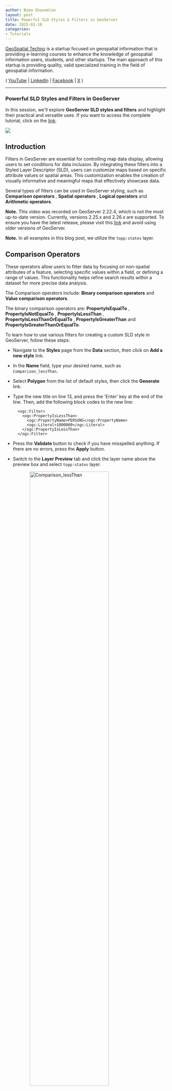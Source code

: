 ```yaml
---
author: Nima Ghasemloo
layout: post
title: Powerful SLD Styles & Filters in GeoServer
date: 2025-02-10
categories:   
- Tutorials
---
```


[GeoSpatial Techno](https://www.youtube.com/@geospatialtechno) is a startup focused on geospatial information that is providing e-learning courses to enhance the knowledge of geospatial information users, students, and other startups. The main approach of this startup is providing quality, valid specialized training in the field of geospatial information.

( [YouTube](https://www.youtube.com/@geospatialtechno)
| [LinkedIn](https://www.linkedin.com/in/geospatialtechno)
| [Facebook](https://www.facebook.com/geospatialtechno)
| [X](https://twitter.com/geospatialtechn)
)

----

### Powerful SLD Styles and Filters in GeoServer
In this session, we'll explore **GeoServer SLD styles and filters** and highlight their practical and versatile uses. If you want to access the complete tutorial, click on the [link](https://www.youtube.com/watch?v=MX2Ev13xTWk&list=PL_ITaxp1Ob4sjk24Stboa5XbO0LGdEKbL).

[![](https://img.youtube.com/vi/MX2Ev13xTWk/0.jpg)](https://www.youtube.com/watch?v=MX2Ev13xTWk&list=PL_ITaxp1Ob4sjk24Stboa5XbO0LGdEKbL)

## Introduction
Filters in GeoServer are essential for controlling map data display, allowing users to set conditions for data inclusion. By integrating these filters into a Styled Layer Descriptor (SLD), users can customize maps based on specific attribute values or spatial areas. This customization enables the creation of visually informative and meaningful maps that effectively showcase data.

Several types of filters can be used in GeoServer styling, such as **Comparison operators** , **Spatial operators** , **Logical operators** and **Arithmetic operators**.

**Note.** This video was recorded on GeoServer 2.22.4, which is not the most up-to-date version. Currently, versions 2.25.x and 2.26.x are supported. To ensure you have the latest release, please visit this [link](https://geoserver.org/download/) and avoid using older versions of GeoServer.

**Note.** In all examples in this blog post, we utilize the `topp:states` layer.

## Comparison Operators
These operators allow users to filter data by focusing on non-spatial attributes of a feature, selecting specific values within a field, or defining a range of values. This functionality helps refine search results within a dataset for more precise data analysis.

The Comparison operators include: **Binary comparison operators** and **Value comparison operators**.

The binary comparison operators are: **PropertyIsEqualTo** , **PropertyIsNotEqualTo** , **PropertyIsLessThan** , **PropertyIsLessThanOrEqualTo** , **PropertyIsGreaterThan** and **PropertyIsGreaterThanOrEqualTo**.

To learn how to use various filters for creating a custom SLD style in GeoServer, follow these steps:
- Navigate to the **Styles** page from the **Data** section, then click on **Add a new style** link.
- In the **Name** field, type your desired name, such as `Comparison_lessThan`.
- Select **Polygon** from the list of default styles, then click the **Generate** link.
- Type the new title on line 13, and press the 'Enter' key at the end of the line. Then, add the following block codes to the new line:

        <ogc:Filter>
          <ogc:PropertyIsLessThan>
            <ogc:PropertyName>PERSONS</ogc:PropertyName>
            <ogc:Literal>1000000</ogc:Literal>
          </ogc:PropertyIsLessThan>
        </ogc:Filter>

- Press the **Validate** button to check if you have misspelled anything. If there are no errors, press the **Apply** button.
- Switch to the **Layer Preview** tab and click the layer name above the preview box and select `topp:states` layer.

<img src="/img/posts/2.26/Comparison_lessThan.png" alt="Comparison_lessThan" style="display:block; margin-left:auto; margin-right:auto; width:70%;"/>
In this example, we have created a style for states with a population of less than one million.

- Press the **Save** button.

Other available comparison operators, known as the value comparison operators include: **PropertyIsLike** , **PropertyIsNull**, and **PropertyIsBetween**.

To use the **PropertyIsLike** operator in a new style, follow these steps:

- Click on **Add a new style** link, then enter `Comparison_like` in the Name field.

- Select **Comparison_lessThan** from the existing styles, then click the **Copy** link.

- To filter the states that include `new` in their name, modify the existing codes using the following codes:

        <ogc:Filter>
          <ogc:PropertyIsLike  wildCard="%" singleChar="_" escape="!">
            <ogc:PropertyName>STATE_NAME</ogc:PropertyName>
            <ogc:Literal>%new%</ogc:Literal>
          </ogc:PropertyIsLike>
        </ogc:Filter>

- Additionally, insert the following block of code on line 30 to display the names of the states as well.

        <TextSymbolizer>
          <Label>
            <ogc:PropertyName>STATE_NAME</ogc:PropertyName>
          </Label>
          <VendorOption name="maxDisplacement">50</VendorOption>
        </TextSymbolizer>

- Press the **Validate** button to check if you have misspelled anything. If there are no errors, press the **Apply** button.

- Switch to the **Layer Preview** tab and click the layer name above the preview box and select `topp:states` layer.


<img src="/img/posts/2.26/Comparison_like.png" alt="Comparison_like" style="display:block; margin-left:auto; margin-right:auto; width:70%;"/>

In this example, we filtered the states that have the word `new` in their name, such as: `New York` , `New Jersey` , `New Hampshire` and `New Mexico`.

- Press the **Save** button.

## Spatial Operators
These operators allow users to filter data based on its spatial location. This can include filtering data based on its proximity to a specific point, within a specific area or boundary, or in relation to other spatial features.

Some common spatial operators include: **Within** , **Contains** , **Intersects** , **BBOX** , etc. For a comprehensive list of all the spatial operators, please visit this [link](https://docs.geoserver.org/main/en/user/styling/sld/reference/filters.html#spatial-operators) 

Follow these steps to use the **Intersects** filter in a new style:

- Click on **Add a new style** link, then enter `spatial_intersects` in the **Name** field.
- Select `comparison_like` from the existing styles, then click the **Copy** link.
- Edit the codes using the following codes:

        <ogc:Filter xmlns:gml="http://www.opengis.net/gml">
          <ogc:Intersects>
            <ogc:PropertyName>the_geom</ogc:PropertyName>
            <gml:LineString>
              <gml:coordinates>-112.5,34.7 -106.8,36.7 -100.5,36.8 -97.4,42.4</gml:coordinates>
            </gml:LineString>
          </ogc:Intersects>
        </ogc:Filter>

- Press the **Validate** button to check if you have misspelled anything. If there are no errors, press the **Apply** button.
- Switch to the **Layer Preview** tab and select `topp:states` layer.


<img src="/img/posts/2.26/Spatial_intersects.png" alt="Spatial_intersects" style="display:block; margin-left:auto; margin-right:auto; width:70%;"/>

The states that intersect with a LineString, determined by the specified coordinates, include `Arizona`, `New Mexico`, `Oklahoma`, `Kansas` and `Nebraska`.

- Press the Save button.

## Logical Operators
Logical operators are used to set conditions for applying specific style rules to features. They allow users to create complex rules based on various attributes and conditions. In GeoServer, the key logical operators are **AND**, **OR**, and **NOT**.

- AND: Both specified conditions must be true for the style rule to be applied.
- OR: At least one of the specified conditions must be true for the style rule to be applied.
- NOT: The style rule will not apply to features that do not meet the specified condition.

Here's an example of how to use the **AND** operator to filter a SLD based on two conditions.

- Click on **Add a new style** link, then enter `logical_and` in the **Name** field.

- Select `spatial_intersects` from the existing styles, then click the **Copy** link.

- Edit the codes using the block codes below:

        <ogc:Filter xmlns:gml="http://www.opengis.net/gml">            
          <ogc:And>
            <ogc:BBOX>
              <ogc:PropertyName>the_geom</ogc:PropertyName>
              <gml:Box>
                <gml:coord>
                  <gml:X>-105</gml:X> <gml:Y>35</gml:Y>
                </gml:coord>
                <gml:coord>
                  <gml:X>-90</gml:X> <gml:Y>45</gml:Y>
                </gml:coord>
              </gml:Box>
            </ogc:BBOX>
            <ogc:PropertyIsBetween>
              <ogc:PropertyName>PERSONS</ogc:PropertyName>
              <ogc:LowerBoundary>
                <ogc:Literal>3000000</ogc:Literal>
              </ogc:LowerBoundary>
              <ogc:UpperBoundary>
                <ogc:Literal>5000000</ogc:Literal>
              </ogc:UpperBoundary>
            </ogc:PropertyIsBetween>
          </ogc:And>
        </ogc:Filter>

- Press the **Validate** button to check if you have misspelled anything. If there are no errors, press the **Apply** button.
- Switch to the **Layer Preview** tab and select `topp:states` layer.


<img src="/img/posts/2.26/Logical_and.png" alt="Logical_and" style="display:block; margin-left:auto; margin-right:auto; width:70%;"/>

In this example, the states that intersect a certain bounding box and have a population between 3 million and 5 million have been filtered. The states that meet these criteria are `Colorado`, `Oklahoma`, `Tennessee`, `Minnesota` and `Wisconsin`.

- Press the **Save** button.

## Arithmetic operators
Arithmetic operators enable users to create custom visualizations through mathematical equations and expressions, allowing them to effectively convey their data visually on maps.

The available arithmetic operators include: **Add** , **Sub** , **Mul** and **Div**.

For example, you can use arithmetic operators to create a proportional symbol map, where the size of point symbols is based on a numeric attribute value. By dividing the attribute value by a constant factor, you can control the size of the symbols accordingly.

Here's an example of how to use this operator in GeoServer:

- Click on **Add a new style** link, then enter `arithmetic_div` in the **Name** field.

- Select **Polygon** from the list of default styles, then click the **Generate** link.

- Enter the following code snippet on line 26:

        <Rule>
          <Name/>
          <Title>PERSONS Symbol</Title>
          <PointSymbolizer>
            <Geometry>
              <ogc:Function name="centroid">
                <ogc:PropertyName>the_geom</ogc:PropertyName>
              </ogc:Function>
            </Geometry> 
            <Graphic>
              <Mark>
                <WellKnownName>circle</WellKnownName>
                <Fill>
                  <CssParameter name="fill">#FF0000</CssParameter>
                </Fill>
                <Stroke>
                  <CssParameter name="stroke">#000000</CssParameter>
                  <CssParameter name="stroke-width">1</CssParameter>
                </Stroke>
              </Mark>
              <Size>
                <ogc:Div>
                  <ogc:PropertyName>PERSONS</ogc:PropertyName>
                  <ogc:Literal>1000000</ogc:Literal>
                </ogc:Div>
              </Size>
            </Graphic>
          </PointSymbolizer>          
        </Rule>

In this example, we have defined two rules. The first rule is to display the simple polygons representing the states, while the second rule is to create circular symbols based on the population of each state.

We used the **Centroid** function to assign a symbol to each state, and place it exactly in the center of each polygon. In addition, we divided the `Persons` attribute by one million to ensure a proportional representation of the symbol size to the polygons.

- Press the **Validate** button to check if you have misspelled anything. If there are no errors, press the **Apply** button.

- Switch to the **Layer Preview** tab and select `topp:states` layer.


<img src="/img/posts/2.26/Arithmetic_div.png" alt="Arithmetic_div" style="display:block; margin-left:auto; margin-right:auto; width:70%;"/>

As you can see, we have scaled the point size based on the `PERSONS` attribute. This makes the symbol larger for larger population values like **California**, **New York** and **Texas** and the symbol smaller for smaller population values like **Wyoming**.	

- Press the **Save** button.

----

In this session, we took a brief journey to explore SLD styles and various filters in GeoServer. If you want to access the complete tutorial, click on the  [link](https://www.youtube.com/watch?v=MX2Ev13xTWk&list=PL_ITaxp1Ob4sjk24Stboa5XbO0LGdEKbL).